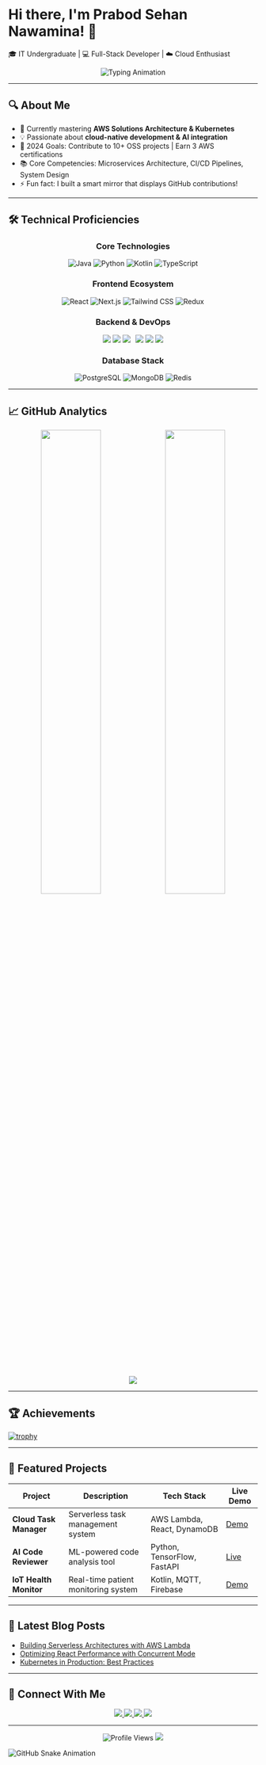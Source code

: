 # Hi there, I'm Prabod Sehan Nawamina! 👋

🎓 IT Undergraduate | 💻 Full-Stack Developer | ☁️ Cloud Enthusiast

<p align="center">
  <img src="https://readme-typing-svg.herokuapp.com?font=Fira+Code&weight=600&size=22&pause=1000&color=00C6FF&center=true&vCenter=true&width=600&lines=Building+Scalable+Solutions;Open-Source+Contributor;Continuous+Learner" alt="Typing Animation" />
</p>

---

## 🔍 About Me

- 🌱 Currently mastering **AWS Solutions Architecture & Kubernetes**
- 💡 Passionate about **cloud-native development & AI integration**
- 🎯 2024 Goals: Contribute to 10+ OSS projects | Earn 3 AWS certifications
- 📚 Core Competencies: Microservices Architecture, CI/CD Pipelines, System Design
- ⚡ Fun fact: I built a smart mirror that displays GitHub contributions!

---

## 🛠 Technical Proficiencies

<div align="center">

### **Core Technologies**
![Java](https://img.shields.io/badge/Java-ED8B00?style=for-the-badge&logo=openjdk&logoColor=white)
![Python](https://img.shields.io/badge/Python-3776AB?style=for-the-badge&logo=python&logoColor=white)
![Kotlin](https://img.shields.io/badge/Kotlin-0095D5?style=for-the-badge&logo=kotlin&logoColor=white)
![TypeScript](https://img.shields.io/badge/TypeScript-3178C6?style=for-the-badge&logo=typescript&logoColor=white)

### **Frontend Ecosystem**
![React](https://img.shields.io/badge/React-61DAFB?style=for-the-badge&logo=react&logoColor=black)
![Next.js](https://img.shields.io/badge/Next.js-000000?style=for-the-badge&logo=next.js&logoColor=white)
![Tailwind CSS](https://img.shields.io/badge/Tailwind_CSS-06B6D4?style=for-the-badge&logo=tailwind-css&logoColor=white)
![Redux](https://img.shields.io/badge/Redux-764ABC?style=for-the-badge&logo=redux&logoColor=white)

### **Backend & DevOps**
<div style="display: flex; gap: 10px; justify-content: center; flex-wrap: wrap;">
  <div>
    <img src="https://img.shields.io/badge/Spring_Boot-6DB33F?style=flat&logo=spring-boot&logoColor=white" />
    <img src="https://img.shields.io/badge/Node.js-339933?style=flat&logo=node.js&logoColor=white" />
    <img src="https://img.shields.io/badge/Express.js-000000?style=flat&logo=express&logoColor=white" />
  </div>
  <div>
    <img src="https://img.shields.io/badge/AWS-232F3E?style=flat&logo=amazon-aws&logoColor=white" />
    <img src="https://img.shields.io/badge/Docker-2496ED?style=flat&logo=docker&logoColor=white" />
    <img src="https://img.shields.io/badge/Kubernetes-326CE5?style=flat&logo=kubernetes&logoColor=white" />
  </div>
</div>

### **Database Stack**
![PostgreSQL](https://img.shields.io/badge/PostgreSQL-4169E1?style=for-the-badge&logo=postgresql&logoColor=white)
![MongoDB](https://img.shields.io/badge/MongoDB-47A248?style=for-the-badge&logo=mongodb&logoColor=white)
![Redis](https://img.shields.io/badge/Redis-DC382D?style=for-the-badge&logo=redis&logoColor=white)

</div>

---

## 📈 GitHub Analytics

<div align="center">
  <img width="49%" src="https://github-readme-stats.vercel.app/api?username=gpsnawamina&show_icons=true&theme=algolia&include_all_commits=true" />
  <img width="49%" src="https://github-readme-streak-stats.herokuapp.com/?user=gpsnawamina&theme=algolia" />
</div>

<div align="center">
  <img src="https://github-readme-activity-graph.vercel.app/graph?username=gpsnawamina&theme=react-dark&hide_border=true&area=true" />
</div>

---

## 🏆 Achievements

[![trophy](https://github-profile-trophy.vercel.app/?username=gpsnawamina&theme=algolia&margin-w=15&column=4)](https://github.com/ryo-ma/github-profile-trophy)

---

## 🌟 Featured Projects

| Project | Description | Tech Stack | Live Demo |
|---------|-------------|------------|-----------|
| **Cloud Task Manager** | Serverless task management system | AWS Lambda, React, DynamoDB | [Demo](https://demo.com) |
| **AI Code Reviewer** | ML-powered code analysis tool | Python, TensorFlow, FastAPI | [Live](https://demo.com) |
| **IoT Health Monitor** | Real-time patient monitoring system | Kotlin, MQTT, Firebase | [Demo](https://demo.com) |

---

## 📝 Latest Blog Posts

<!-- BLOG-POST-LIST:START -->
- [Building Serverless Architectures with AWS Lambda](https://medium.com/p/123456)
- [Optimizing React Performance with Concurrent Mode](https://medium.com/p/789012)
- [Kubernetes in Production: Best Practices](https://medium.com/p/345678)
<!-- BLOG-POST-LIST:END -->

---

## 🤝 Connect With Me

<p align="center">
  <a href="https://linkedin.com/in/prabod-sehan">
    <img src="https://img.shields.io/badge/LinkedIn-0077B5?style=for-the-badge&logo=linkedin&logoColor=white" />
  </a>
  <a href="mailto:sehannawamina@gmail.com">
    <img src="https://img.shields.io/badge/Gmail-D14836?style=for-the-badge&logo=gmail&logoColor=white" />
  </a>
  <a href="https://leetcode.com/yourprofile">
    <img src="https://img.shields.io/badge/LeetCode-FFA116?style=for-the-badge&logo=leetcode&logoColor=white" />
  </a>
  <a href="https://dev.to/yourprofile">
    <img src="https://img.shields.io/badge/dev.to-0A0A0A?style=for-the-badge&logo=dev.to&logoColor=white" />
  </a>
</p>

---

<p align="center">
  <img src="https://komarev.com/ghpvc/?username=gpsnawamina&style=flat-square&color=blue" alt="Profile Views"/>
  <a href="https://github.com/gpsnawamina?tab=followers">
    <img src="https://img.shields.io/github/followers/gpsnawamina?label=Follow&style=social" />
  </a>
</p>

![GitHub Snake Animation](https://github.com/GPSNawamina/GPSNawamina/blob/output/github-contribution-grid-snake.svg)

